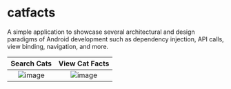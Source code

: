 # catfacts
A simple application to showcase several architectural and design paradigms of Android development such as dependency injection, API calls, view binding, navigation, and more.

Search Cats                |  View Cat Facts
:-------------------------:|:-------------------------:
![image](https://github.com/owensizemore/catfacts/assets/25808675/41595c1e-259d-4d10-a3ac-f29e135ceb69) | ![image](https://github.com/owensizemore/catfacts/assets/25808675/92699a01-5b76-42ec-afbe-b74a720191d8)
